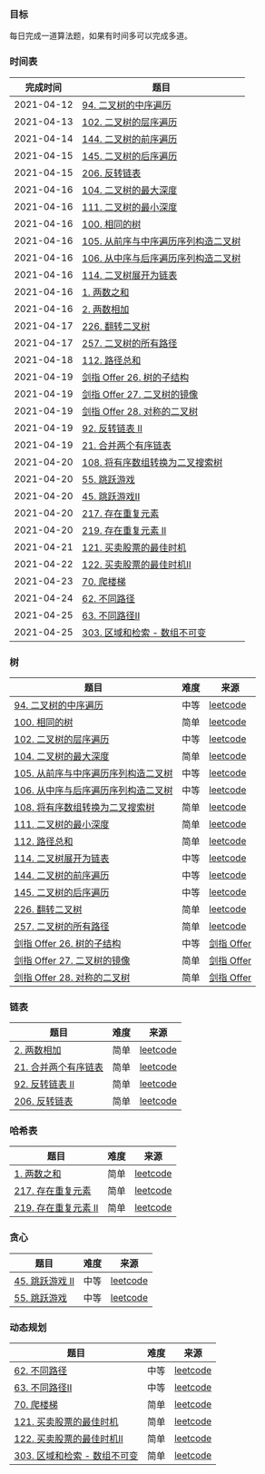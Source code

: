 ### 目标

每日完成一道算法题，如果有时间多可以完成多道。

### 时间表

|  完成时间  | 题目 |
|  ----  | ---- | 
| 2021-04-12 | [94. 二叉树的中序遍历](src/Q94.java) |
| 2021-04-13 | [102. 二叉树的层序遍历](src/Q102.java) |
| 2021-04-14 | [144. 二叉树的前序遍历](src/Q144.java) |
| 2021-04-15 | [145. 二叉树的后序遍历](src/Q145.java) |
| 2021-04-15 | [206. 反转链表](src/Q206.java) |
| 2021-04-16 | [104. 二叉树的最大深度](src/Q104.java) |
| 2021-04-16 | [111. 二叉树的最小深度](src/Q111.java) |
| 2021-04-16 | [100. 相同的树](src/Q100.java) |
| 2021-04-16 | [105. 从前序与中序遍历序列构造二叉树](src/Q105.java) |
| 2021-04-16 | [106. 从中序与后序遍历序列构造二叉树](src/Q106.java) |
| 2021-04-16 | [114. 二叉树展开为链表](src/Q114.java) |
| 2021-04-16 | [1. 两数之和](src/Q1.java) |
| 2021-04-16 | [2. 两数相加](src/Q2.java) |
| 2021-04-17 | [226. 翻转二叉树](src/Q226.java) |
| 2021-04-17 | [257. 二叉树的所有路径](src/Q257.java) |
| 2021-04-18 | [112. 路径总和](src/Q112.java) |
| 2021-04-19 | [剑指 Offer 26. 树的子结构](src/JQ26.java) |
| 2021-04-19 | [剑指 Offer 27. 二叉树的镜像](src/JQ27.java) |
| 2021-04-19 | [剑指 Offer 28. 对称的二叉树](src/JQ28.java) |
| 2021-04-19 | [92. 反转链表 II](src/Q92.java) |
| 2021-04-19 | [21. 合并两个有序链表](src/Q21.java) |
| 2021-04-20 | [108. 将有序数组转换为二叉搜索树](src/Q108.java) |
| 2021-04-20 | [55. 跳跃游戏](src/Q55.java) |
| 2021-04-20 | [45. 跳跃游戏II](src/Q45.java) |
| 2021-04-20 | [217. 存在重复元素](src/Q217.java) |
| 2021-04-20 | [219. 存在重复元素 II](src/Q219.java) |
| 2021-04-21 | [121. 买卖股票的最佳时机](src/Q121.java) |
| 2021-04-22 | [122. 买卖股票的最佳时机II](src/Q122.java) |
| 2021-04-23 | [70. 爬楼梯](src/Q70.java) |
| 2021-04-24 | [62. 不同路径](src/Q62.java) |
| 2021-04-25 | [63. 不同路径II](src/Q63.java) |
| 2021-04-25 | [303. 区域和检索 - 数组不可变](src/Q303.java) |

### 树

|  题目   | 难度  | 来源 |
|  ----  | ----  | ----  |
| [94. 二叉树的中序遍历](src/Q94.java)  | 中等 | [leetcode](https://leetcode-cn.com/problems/binary-tree-inorder-traversal/)
| [100. 相同的树](src/Q100.java)  | 简单 | [leetcode](https://leetcode-cn.com/problems/same-tree/)
| [102. 二叉树的层序遍历](src/Q102.java) | 中等 | [leetcode](https://leetcode-cn.com/problems/binary-tree-level-order-traversal/)
| [104. 二叉树的最大深度](src/Q104.java) | 简单 | [leetcode](https://leetcode-cn.com/problems/maximum-depth-of-binary-tree/)
| [105. 从前序与中序遍历序列构造二叉树](src/Q105.java) | 中等 | [leetcode](https://leetcode-cn.com/problems/construct-binary-tree-from-preorder-and-inorder-traversal/)
| [106. 从中序与后序遍历序列构造二叉树](src/Q106.java) | 中等 | [leetcode](https://leetcode-cn.com/problems/construct-binary-tree-from-inorder-and-postorder-traversal/)
| [108. 将有序数组转换为二叉搜索树](src/Q108.java) | 简单 | [leetcode](https://leetcode-cn.com/problems/convert-sorted-array-to-binary-search-tree/)
| [111. 二叉树的最小深度](src/Q111.java) | 简单 | [leetcode](https://leetcode-cn.com/problems/minimum-depth-of-binary-tree/)
| [112. 路径总和](src/Q112.java) | 简单 | [leetcode](https://leetcode-cn.com/problems/path-sum/)
| [114. 二叉树展开为链表](src/Q114.java) | 中等 | [leetcode](https://leetcode-cn.com/problems/flatten-binary-tree-to-linked-list/)
| [144. 二叉树的前序遍历](src/Q144.java) | 中等 | [leetcode](https://leetcode-cn.com/problems/binary-tree-preorder-traversal/)
| [145. 二叉树的后序遍历](src/Q145.java) | 中等 | [leetcode](https://leetcode-cn.com/problems/binary-tree-postorder-traversal/)
| [226. 翻转二叉树](src/Q226.java) | 简单 | [leetcode](https://leetcode-cn.com/problems/invert-binary-tree/)
| [257. 二叉树的所有路径](src/Q257.java) | 简单 | [leetcode](https://leetcode-cn.com/problems/binary-tree-paths/)
| [剑指 Offer 26. 树的子结构](src/JQ26.java) | 中等 | [剑指 Offer](https://leetcode-cn.com/problems/shu-de-zi-jie-gou-lcof/)
| [剑指 Offer 27. 二叉树的镜像](src/JQ27.java) | 简单 | [剑指 Offer](https://leetcode-cn.com/problems/er-cha-shu-de-jing-xiang-lcof/)
| [剑指 Offer 28. 对称的二叉树](src/JQ28.java) | 简单 | [剑指 Offer](https://leetcode-cn.com/problems/dui-cheng-de-er-cha-shu-lcof/)

### 链表

|  题目   | 难度  | 来源 |
|  ----  | ----  | ----  |
| [2. 两数相加](src/Q2.java)  | 简单 | [leetcode](https://leetcode-cn.com/problems/add-two-numbers/)
| [21. 合并两个有序链表](src/Q21.java)  | 简单 | [leetcode](https://leetcode-cn.com/problems/merge-two-sorted-lists/)
| [92. 反转链表 II](src/Q92.java)  | 简单 | [leetcode](https://leetcode-cn.com/problems/reverse-linked-list-ii/)
| [206. 反转链表](src/Q206.java)  | 简单 | [leetcode](https://leetcode-cn.com/problems/reverse-linked-list/)

### 哈希表

|  题目   | 难度  | 来源 |
|  ----  | ----  | ----  |
| [1. 两数之和](src/Q1.java)  | 简单 | [leetcode](https://leetcode-cn.com/problems/two-sum/)
| [217. 存在重复元素](src/Q217.java)  | 简单 | [leetcode](https://leetcode-cn.com/problems/contains-duplicate/)
| [219. 存在重复元素 II](src/Q219.java)  | 简单 | [leetcode](https://leetcode-cn.com/problems/contains-duplicate-ii/)

### 贪心

|  题目   | 难度  | 来源 |
|  ----  | ----  | ----  |
| [45. 跳跃游戏 II](src/Q45.java)  | 中等 | [leetcode](https://leetcode-cn.com/problems/jump-game-ii/)
| [55. 跳跃游戏](src/Q55.java)  | 中等 | [leetcode](https://leetcode-cn.com/problems/jump-game/)

### 动态规划

|  题目   | 难度  | 来源 |
|  ----  | ----  | ----  |
| [62. 不同路径](src/Q62.java)  | 中等 | [leetcode](https://leetcode-cn.com/problems/unique-paths/)
| [63. 不同路径II](src/Q63.java)  | 中等 | [leetcode](https://leetcode-cn.com/problems/unique-paths-ii/)
| [70. 爬楼梯](src/Q70.java)  | 简单 | [leetcode](https://leetcode-cn.com/problems/climbing-stairs/)
| [121. 买卖股票的最佳时机](src/Q121.java)  | 简单 | [leetcode](https://leetcode-cn.com/problems/best-time-to-buy-and-sell-stock/)
| [122. 买卖股票的最佳时机II](src/Q122.java)  | 简单 | [leetcode](https://leetcode-cn.com/problems/best-time-to-buy-and-sell-stock-ii/)
| [303. 区域和检索 - 数组不可变](src/Q303.java)  | 简单 | [leetcode](https://leetcode-cn.com/problems/range-sum-query-immutable/)

